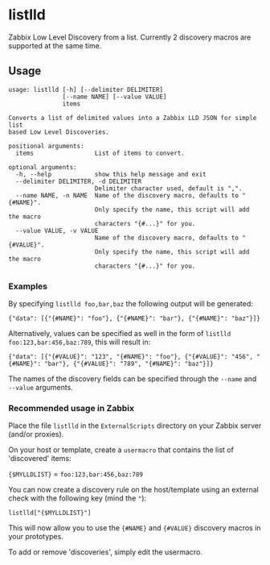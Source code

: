 # listlld
Zabbix Low Level Discovery from a list. Currently 2 discovery macros are supported at the same time.

##  Usage
```
usage: listlld [-h] [--delimiter DELIMITER]
               [--name NAME] [--value VALUE]
               items

Converts a list of delimited values into a Zabbix LLD JSON for simple list
based Low Level Discoveries.

positional arguments:
  items                 List of items to convert.

optional arguments:
  -h, --help            show this help message and exit
  --delimiter DELIMITER, -d DELIMITER
                        Delimiter character used, default is ",".
  --name NAME, -n NAME  Name of the discovery macro, defaults to "{#NAME}".
                        Only specify the name, this script will add the macro
                        characters "{#...}" for you.
  --value VALUE, -v VALUE
                        Name of the discovery macro, defaults to "{#VALUE}".
                        Only specify the name, this script will add the macro
                        characters "{#...}" for you.
```
### Examples
By specifying `listlld foo,bar,baz` the following output will be generated:

```
{"data": [{"{#NAME}": "foo"}, {"{#NAME}": "bar"}, {"{#NAME}": "baz"}]}
```

Alternatively, values can be specified as well in the form of `listlld foo:123,bar:456,baz:789`, this will result in:

```
{"data": [{"{#VALUE}": "123", "{#NAME}": "foo"}, {"{#VALUE}": "456", "{#NAME}": "bar"}, {"{#VALUE}": "789", "{#NAME}": "baz"}]}
```

The names of the discovery fields can be specified through the `--name` and `--value` arguments.

### Recommended usage in Zabbix
Place the file `listlld` in the `ExternalScripts` directory on your Zabbix server (and/or proxies).

On your host or template, create a `usermacro` that contains the list of 'discovered' items:

`{$MYLLDLIST}` = `foo:123,bar:456,baz:789`

You can now create a discovery rule on the host/template using an external check with the following key (mind the `"`):
```
listlld["{$MYLLDLIST}"]
```
This will now allow you to use the `{#NAME}` and `{#VALUE}` discovery macros in your prototypes.

To add or remove 'discoveries', simply edit the usermacro.
